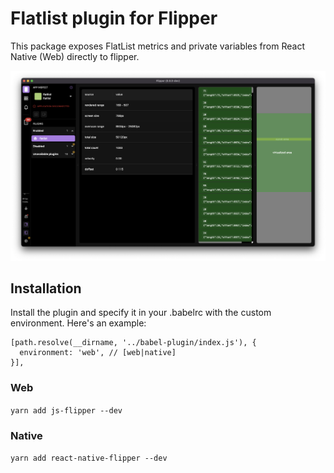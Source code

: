 # Flatlist plugin for Flipper 
This package exposes FlatList metrics and private variables from React Native (Web) directly to flipper.

<img src="https://github.com/azimgd/flipper-flatlist/blob/main/docs/screenshot.png?raw=true" />

## Installation
Install the plugin and specify it in your .babelrc with the custom environment. Here's an example:

```
[path.resolve(__dirname, '../babel-plugin/index.js'), {
  environment: 'web', // [web|native]
}],
```

### Web
`yarn add js-flipper --dev`

### Native
`yarn add react-native-flipper --dev`

